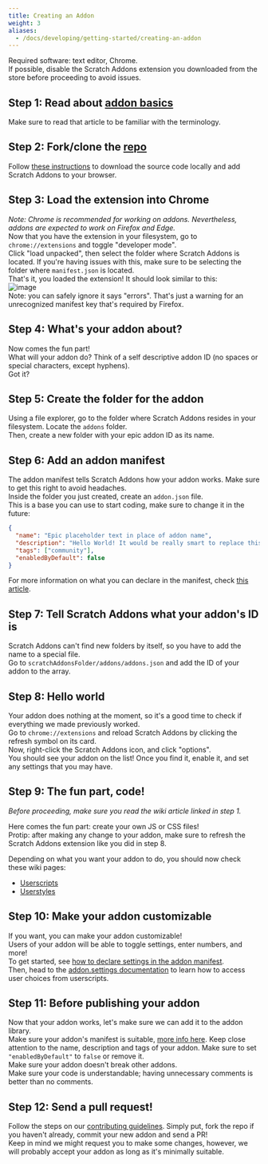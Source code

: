 ```yaml
---
title: Creating an Addon
weight: 3
aliases:
  - /docs/developing/getting-started/creating-an-addon
---
```

Required software: text editor, Chrome.  
If possible, disable the Scratch Addons extension you downloaded from the store before proceeding to avoid issues.

## Step 1: Read about [addon basics](/docs/develop/getting-started/addon-basics/)
Make sure to read that article to be familiar with the terminology.

## Step 2: Fork/clone the [repo](https://github.com/ScratchAddons/ScratchAddons)
Follow [these instructions](https://scratchaddons.com/docs/getting-started/installing/#from-source) to download the source code locally and add Scratch Addons to your browser.


## Step 3: Load the extension into Chrome
*Note: Chrome is recommended for working on addons. Nevertheless, addons are expected to work on Firefox and Edge.*  
Now that you have the extension in your filesystem, go to `chrome://extensions` and toggle "developer mode".  
Click "load unpacked", then select the folder where Scratch Addons is located. If you're having issues with this, make sure to be selecting the folder where `manifest.json` is located.  
That's it, you loaded the extension! It should look similar to this:  
![image](https://user-images.githubusercontent.com/17484114/91502527-accfd580-e89e-11ea-9e16-7daa2b808379.png)  
Note: you can safely ignore it says "errors". That's just a warning for an unrecognized manifest key that's required by Firefox.

## Step 4: What's your addon about?
Now comes the fun part!  
What will your addon do? Think of a self descriptive addon ID (no spaces or special characters, except hyphens).  
Got it?

## Step 5: Create the folder for the addon
Using a file explorer, go to the folder where Scratch Addons resides in your filesystem. Locate the `addons` folder.  
Then, create a new folder with your epic addon ID as its name.

## Step 6: Add an addon manifest
The addon manifest tells Scratch Addons how your addon works. Make sure to get this right to avoid headaches.  
Inside the folder you just created, create an `addon.json` file.  
This is a base you can use to start coding, make sure to change it in the future:
```json
{
  "name": "Epic placeholder text in place of addon name",
  "description": "Hello World! It would be really smart to replace this placeholder text with a description.",
  "tags": ["community"],
  "enabledByDefault": false
}
```
For more information on what you can declare in the manifest, check [this article](/docs/reference/addon-manifest/).


## Step 7: Tell Scratch Addons what your addon's ID is
Scratch Addons can't find new folders by itself, so you have to add the name to a special file.  
Go to `scratchAddonsFolder/addons/addons.json` and add the ID of your addon to the array.

## Step 8: Hello world
Your addon does nothing at the moment, so it's a good time to check if everything we made previously worked.  
Go to `chrome://extensions` and reload Scratch Addons by clicking the refresh symbol on its card.  
Now, right-click the Scratch Addons icon, and click "options".  
You should see your addon on the list! Once you find it, enable it, and set any settings that you may have.

## Step 9: The fun part, code!
*Before proceeding, make sure you read the wiki article linked in step 1.*  
  
Here comes the fun part: create your own JS or CSS files!  
Protip: after making any change to your addon, make sure to refresh the Scratch Addons extension like you did in step 8.  
  
Depending on what you want your addon to do, you should now check these wiki pages:
- [Userscripts](/docs/develop/addon-types/userscripts)
- [Userstyles](/docs/develop/addon-types/userstyles)

## Step 10: Make your addon customizable
If you want, you can make your addon customizable!  
Users of your addon will be able to toggle settings, enter numbers, and more!  
To get started, see [how to declare settings in the addon manifest](/docs/reference/addon-manifest/#settings-object).  
Then, head to the [addon.settings documentation](/docs/reference/addon-api/addon.settings) to learn how to access user choices from userscripts.

## Step 11: Before publishing your addon
Now that your addon works, let's make sure we can add it to the addon library.  
Make sure your addon's manifest is suitable, [more info here](/docs/reference/addon-manifest). Keep close attention to the name, description and tags of your addon. Make sure to set `"enabledByDefault"` to `false` or remove it.  
Make sure your addon doesn't break other addons.  
Make sure your code is understandable; having unnecessary comments is better than no comments.

## Step 12: Send a pull request!
Follow the steps on our [contributing guidelines](https://github.com/ScratchAddons/ScratchAddons/blob/master/CONTRIBUTING.md). Simply put, fork the repo if you haven't already, commit your new addon and send a PR!  
Keep in mind we might request you to make some changes, however, we will probably accept your addon as long as it's minimally suitable.
